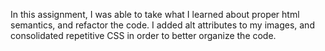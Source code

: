 In this assignment, I was able to take what I learned about proper html semantics, and refactor the code. I added alt attributes to my images, and consolidated repetitive CSS in order to better organize the code. 
